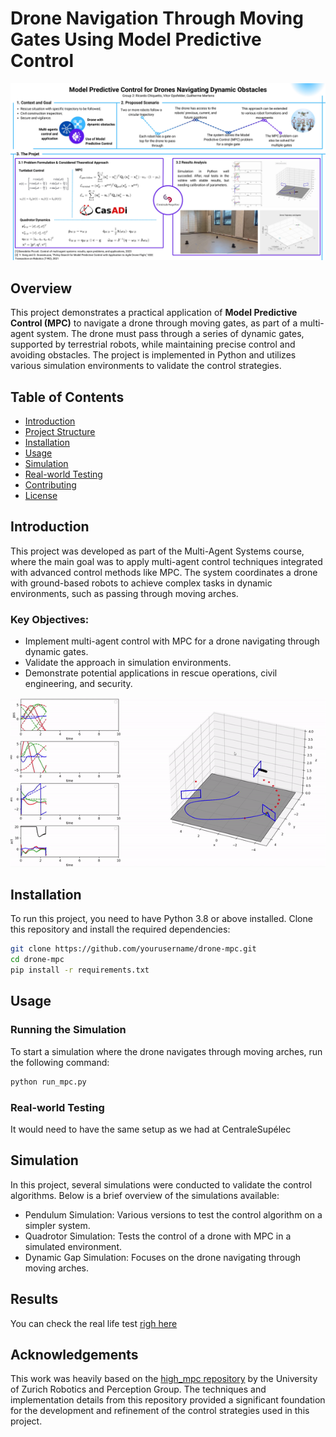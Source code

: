 # Drone Navigation Through Moving Gates Using Model Predictive Control

![Project Banner](docs/images/Model%20Predictive%20Control%20for%20Drones%20Navigating%20Dynamic%20Obstacles_page-0001.jpg)

## Overview

This project demonstrates a practical application of **Model Predictive Control (MPC)** to navigate a drone through moving gates, as part of a multi-agent system. The drone must pass through a series of dynamic gates, supported by terrestrial robots, while maintaining precise control and avoiding obstacles. The project is implemented in Python and utilizes various simulation environments to validate the control strategies.



## Table of Contents

- [Introduction](#introduction)
- [Project Structure](#project-structure)
- [Installation](#installation)
- [Usage](#usage)
- [Simulation](#simulation)
- [Real-world Testing](#real-world-testing)
- [Contributing](#contributing)
- [License](#license)

## Introduction

This project was developed as part of the Multi-Agent Systems course, where the main goal was to apply multi-agent control techniques integrated with advanced control methods like MPC. The system coordinates a drone with ground-based robots to achieve complex tasks in dynamic environments, such as passing through moving arches.

### Key Objectives:
- Implement multi-agent control with MPC for a drone navigating through dynamic gates.
- Validate the approach in simulation environments.
- Demonstrate potential applications in rescue operations, civil engineering, and security.

![Simulation ](docs/gifs/drone_simulation.gif)


## Installation

To run this project, you need to have Python 3.8 or above installed. Clone this repository and install the required dependencies:

```bash
git clone https://github.com/yourusername/drone-mpc.git
cd drone-mpc
pip install -r requirements.txt
```

## Usage
### Running the Simulation
To start a simulation where the drone navigates through moving arches, run the following command:
```bash
python run_mpc.py
```
### Real-world Testing
It would need to have the same setup as we had at CentraleSupélec


## Simulation
In this project, several simulations were conducted to validate the control algorithms. Below is a brief overview of the simulations available:

- Pendulum Simulation: Various versions to test the control algorithm on a simpler system.
- Quadrotor Simulation: Tests the control of a drone with MPC in a simulated environment.
- Dynamic Gap Simulation: Focuses on the drone navigating through moving arches.

## Results

You can check the real life test [righ here](https://drive.google.com/file/d/1X0S3q_n_pOi_H2q8FrgK08xAch7DzjEj/view?usp=sharing)

## Acknowledgements

This work was heavily based on the [high_mpc repository](https://github.com/uzh-rpg/high_mpc) by the University of Zurich Robotics and Perception Group. The techniques and implementation details from this repository provided a significant foundation for the development and refinement of the control strategies used in this project.
